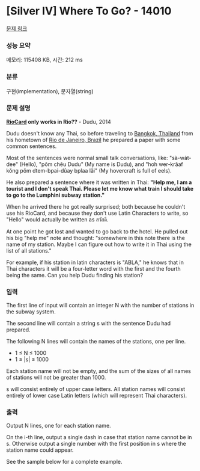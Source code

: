 # [Silver IV] Where To Go? - 14010 

[문제 링크](https://www.acmicpc.net/problem/14010) 

### 성능 요약

메모리: 115408 KB, 시간: 212 ms

### 분류

구현(implementation), 문자열(string)

### 문제 설명

<p><strong><a href="https://en.wikipedia.org/wiki/RioCard" target="_blank">RioCard</a> only works in Rio??</strong> - Dudu, 2014</p>

<p>Dudu doesn't know any Thai, so before traveling to <a href="https://en.wikipedia.org/wiki/Bangkok" target="_blank">Bangkok, Thailand</a> from his hometown of <a href="https://en.wikipedia.org/wiki/Rio_de_Janeiro" target="_blank">Rio de Janeiro, Brazil</a> he prepared a paper with some common sentences.</p>

<p>Most of the sentences were normal small talk conversations, like: "sà-wàt-dee" (Hello), "pŏm chêu Dudu" (My name is Dudu), and "hoh wer-krâaf kŏng pŏm dtem-bpai-dûay bplaa lăi" (My hovercraft is full of eels).</p>

<p>He also prepared a sentence where it was written in Thai: <strong>"Help me, I am a tourist and I don't speak Thai. Please let me know what train I should take to go to the Lumphini subway station."</strong></p>

<p>When he arrived there he got really surprised; both because he couldn't use his RioCard, and because they don't use Latin Characters to write, so "Hello" would actually be written as สวัสดี.</p>

<p>At one point he got lost and wanted to go back to the hotel. He pulled out his big "help me" note and thought: "somewhere in this note there is the name of my station. Maybe I can figure out how to write it in Thai using the list of all stations."</p>

<p>For example, if his station in latin characters is "ABLA," he knows that in Thai characters it will be a four-letter word with the first and the fourth being the same. Can you help Dudu finding his station?</p>

### 입력 

 <p>The first line of input will contain an integer N with the number of stations in the subway system.</p>

<p>The second line will contain a string s with the sentence Dudu had prepared.</p>

<p>The following N lines will contain the names of the stations, one per line.</p>

<ul>
	<li>1 ≤ N ≤ 1000</li>
	<li>1 ≤ |s| ≤ 1000</li>
</ul>

<p>Each station name will not be empty, and the sum of the sizes of all names of stations will not be greater than 1000.</p>

<p>s will consist entirely of upper case letters. All station names will consist entirely of lower case Latin letters (which will represent Thai characters).</p>

### 출력 

 <p>Output N lines, one for each station name.</p>

<p>On the i-th line, output a single dash in case that station name cannot be in s. Otherwise output a single number with the first position in s where the station name could appear.</p>

<p>See the sample below for a complete example.</p>

